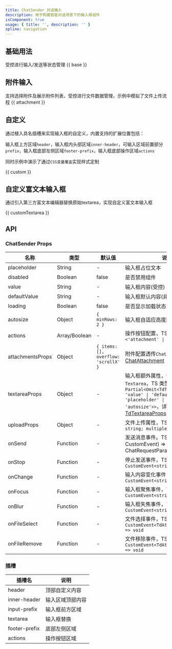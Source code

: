 ```yaml
---
title: ChatSender 对话输入
description: 用于构建智能对话场景下的输入框组件
isComponent: true
usage: { title: '', description: '' }
spline: navigation
---
```


## 基础用法

受控进行输入/发送等状态管理
{{ base }}


## 附件输入
支持选择附件及展示附件列表，受控进行文件数据管理，示例中模拟了文件上传流程
{{ attachment }}


## 自定义
通过植入具名插槽来实现输入框的自定义，内置支持的扩展位置包括：

输入框上方区域`header`，输入框内头部区域`inner-header`，可输入区域前置部分`prefix`，输入框底部左侧区域`footer-prefix`，输入框底部操作区域`actions`

同时示例中演示了通过`CSS变量覆盖`实现样式定制

{{ custom }}

## 自定义富文本输入框
通过引入第三方富文本编辑器替换原始textarea，实现自定义富文本输入框

{{ customTextarea }}

## API
### ChatSender Props

名称 | 类型 | 默认值 | 说明 | 必传
-- | -- | -- | -- | --
placeholder | String | - | 输入框占位文本 | N
disabled | Boolean | false | 是否禁用组件 | N
value | String | - | 输入框内容(受控) | N
defaultValue | String | - | 输入框默认内容(非受控) | N
loading | Boolean | false | 是否显示加载状态 | N
autosize | Object | `{ minRows: 2 }` | 输入框自适应高度配置 | N
actions | Array/Boolean | - | 操作按钮配置，TS 类型：`<'attachment' \| 'send'>[]` | N
attachmentsProps | Object | `{ items: [], overflow: 'scrollX' }` | 附件配置透传`ChatAttachment`，详见[ChatAttachment](https://tdesign.gtimg.com/chatbot/doc/react/api/chat-attachment?tab=api) | N
textareaProps | Object | - | 输入框额外属性，部分透传`Textarea`，TS 类型：`Partial<Omit<TdTextareaProps, 'value' \| 'defaultValue' \| 'placeholder' \| 'disabled' \| 'autosize'>>`，详见[TdTextareaProps](https://tdesign.tencent.com/react/components/textarea?tab=api) | N
uploadProps | Object | - | 文件上传属性，TS 类型：`{ accept: string; multiple: boolean; }` | N
onSend | Function | - | 发送消息事件。TS 类型：`(e: CustomEvent<TdChatSenderParams>) => ChatRequestParams | void` | N
onStop | Function | - | 停止发送事件，TS 类型：`(e: CustomEvent<string>) => void` | N
onChange | Function | - | 输入内容变化事件，TS 类型：`(e: CustomEvent<string>) => void` | N
onFocus | Function | - | 输入框聚焦事件，TS 类型：`(e: CustomEvent<string>) => void` | N
onBlur | Function | - | 输入框失焦事件，TS 类型：`(e: CustomEvent<string>) => void` | N
onFileSelect | Function | - | 文件选择事件，TS 类型：`(e: CustomEvent<TdAttachmentItem[]>) => void` | N
onFileRemove | Function | - | 文件移除事件，TS 类型：`(e: CustomEvent<TdAttachmentItem[]>) => void` | N


### 插槽

| 插槽名 | 说明 |
|--------|------|
| header | 顶部自定义内容 |
| inner-header | 输入区域顶部内容 |
| input-prefix | 输入框前方区域 |
| textarea | 输入框替换 |
| footer-prefix | 底部左侧区域 |
| actions | 操作按钮区域 |
